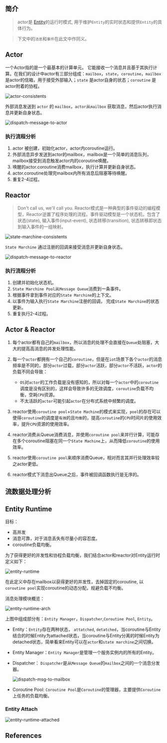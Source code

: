 ## 简介

> actor是 [Entity](../entity/entity.md)的运行时模式, 用于维护`Entity`的实时状态和提供`Entity`的具体行为。

> 下文中的`消息`和`事件`在此文中作同义。





## Actor

一个Actor指的是一个最基本的计算单元。 它能接收一个消息并且基于其执行计算。在我们的设计中actor有三部分组成：`mailbox`，`state`，`coroutine`，`mailbox` 是actor的信箱，用于接受外部输入；`state` 是actor自身的状态；`coroutine` 是actor附着的协程。

![actor-consistents](../images/actor.png)


外部消息发送到 `actor` 的 `mailbox`，`actor`从`mailbox` 获取消息，然后actor执行消息并更新自身状态。

![dispatch-message-to-actor](../images/dispatch-msg-to-actor.png)


### 执行流程分析

1. actor 被创建，初始化actor，actor内coroutine运行。
2. 外部消息异步发送到actor的mailbox，mailbox是一个简单的消息队列，mailbox接受到消息触发actor内的coroutine唤醒。
3. 唤醒的actor.coroutine消费mailbox，执行计算并更新自身状态。
4. actor.coroutine处理完mailbox内所有消息后阻塞等待唤醒。
5. 重复2-4过程。



## Reactor


> Don't call us, we'll call you. Reactor模式是一种典型的事件驱动的编程模型，Reactor逆置了程序处理的流程。事件驱动模型是一个状态机，包含了状态(state), 输入事件(input-event), 状态转移(transition), 状态转移即状态到输入事件的一组映射。



![state-marchine-consistents](../images/reactor.png)


`State Marchine` 通过注册的回调来接受消息并更新自身状态。


![dispatch-message-to-reactor](../images/dispatch-msg-to-reactor.png)

### 执行流程分析

1. 创建并初始化状态机。
2. `State Marchine Pool`从`Message Queue`消费到一条事件。
3. 根据事件拿到事件对应的`State Marchine`的上下文。
4. 以事件为输入执行`State Marchine`注册的回调， 完成`State Marchine`的状态更新。
5. 重复执行2-4过程。



## Actor & Reactor

1. 每个actor都有自己的`mailbox`，所以消息的处理不会直接在`Queue`处阻塞，大大的提高高消息的并发处理性能。
2. 每一个`actor`都拥有一个自己的`coroutine`，但是在`iot`场景下各个`actor`的消息频率是不同的，部分`actor`过载，部分`actor`活跃，部分`actor`不活跃，`actor`的负载不同会导致：

    - `OS`对`actor`的工作负载是没有感知的，所以对每一个`actor`中的`coroutine`调度是没有区别的，这样会导致许多的无效调度，`coroutine`负载不均衡，空耗`CPU`资源。
    - 不太活跃的`actor`可能引起`actor`在分布式系统中频繁的调度。
3. reactor使用`coroutine pool`+`State Machine`的模式来实现，`pool`的存在可以使得`coroutine`的调度是`有效`的且`均衡`的，提高`coroutine`的`CPU`时间片的使用效率，提升`CPU`资源的使用效率。
4. reactor消费从Queue消费消息，并使用`coroutine pool`来并行计算，可能存在多个coroutine阻塞在同一个`State Machine`上，从而降低`coroutine`的使用效率。
5. reactor使用`coroutine pool`来顺序消费Queue，相对而言其并行处理效率较之actor更低。
5. reactor模式下消息出Queue之后，事件被回调函数执行是无序的。



## 流数据处理分析






## Entity Runtime

目标：
- 高并发
- 消息可靠，对于消息丢失有尽量小的容忍度。
- coroutine负载均衡。

为了获得更好的并发性和协程负载均衡，我们结合actor和reactor对Entity运行时定义如下：

![entity-runtime](../images/entity-runtime.png)

在此定义中存在mailbox以获得更好的并发性，去掉固定的coroutine, 以`coroutine pool`实现coroutine的动态分配，规避负载不均衡。

消息处理模块概览：

![entity-runtime-arch](../images/entity-runtime-arch.png)

上图中组成部分有：`Entity Manager`，`Dispatcher`,`Coroutine Pool`, `Entity`。

- Entity：`Entity`存在两种状态， `attatched`, `detatched`，当coroutine与Entity结合的时候Entity为attached状态，当coroutine与Entity分离的时候Entity为detached状态，简单看来Entity可以在`actor`和`state marchine`之间切换。
- Entity Manager：`Entity Manager`是管理一个服务实例内的所有的Entity。
- Dispatcher： `Dispatcher`是从`Message Queue`的`mailbox`之间的一个消息分发器。

    ![dispatch-msg-to-mailbox](../images/dispatch-msg-to-mailbox.png)

- Coroutine Pool: `Coroutine Pool`是`Coroutine`的管理器，主要提供`Coroutine`上任务的负载均衡。


### Entity Attach

![entity-runtime-attached](../images/entity-runtime-attached.png)



## References






